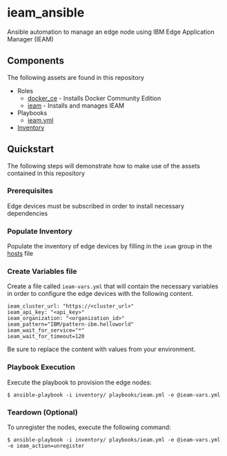 # ieam_ansible

Ansible automation to manage an edge node using IBM Edge Application Manager (IEAM)

## Components

The following assets are found in this repository

* Roles
  * [docker_ce](roles/docker_ce) - Installs Docker Community Edition
  * [ieam](roles/ieam) - Installs and manages IEAM
* Playbooks
  * [ieam.yml](playbooks/ieam.yml)
* [Inventory](inventory)

## Quickstart

The following steps will demonstrate how to make use of the assets contained in this repository

### Prerequisites

Edge devices must be subscribed in order to install necessary dependencies

### Populate Inventory

Populate the inventory of edge devices by filling in the `ieam` group in the [hosts](inventory/hosts) file

### Create Variables file

Create a file called `ieam-vars.yml` that will contain the necessary variables in order to configure the edge devices with the following content.

```
ieam_cluster_url: "https://<cluster_url>"
ieam_api_key: "<api_key>"
ieam_organization: "<organization_id>"
ieam_pattern="IBM/pattern-ibm.helloworld"
ieam_wait_for_service="*"
ieam_wait_for_timeout=120
```

Be sure to replace the content with values from your environment.

### Playbook Execution

Execute the playbook to provision the edge nodes:

```
$ ansible-playbook -i inventory/ playbooks/ieam.yml -e @ieam-vars.yml
```

### Teardown (Optional)

To unregister the nodes, execute the following command:

```
$ ansible-playbook -i inventory/ playbooks/ieam.yml -e @ieam-vars.yml -e ieam_action=unregister
```